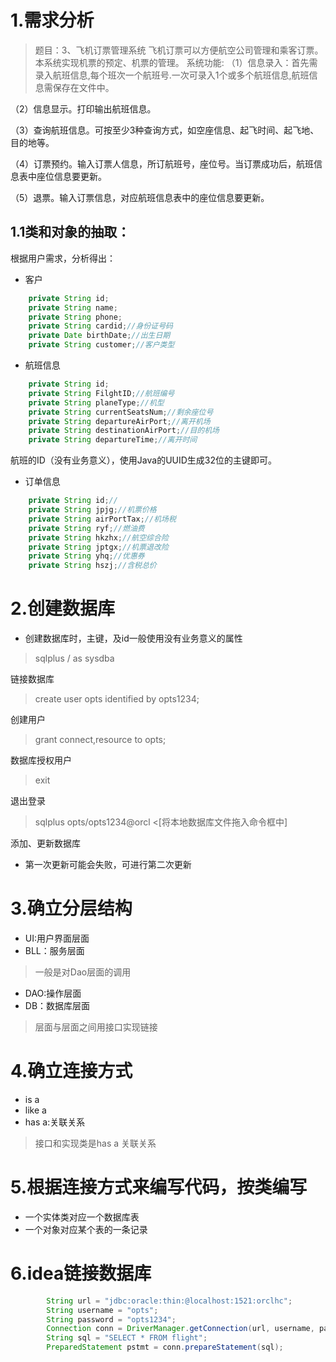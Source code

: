 # 1.需求分析

> 题目：3、飞机订票管理系统
飞机订票可以方便航空公司管理和乘客订票。本系统实现机票的预定、机票的管理。
系统功能:
（1）信息录入：首先需录入航班信息,每个班次一个航班号.一次可录入1个或多个航班信息,航班信息需保存在文件中。

（2）信息显示。打印输出航班信息。

（3）查询航班信息。可按至少3种查询方式，如空座信息、起飞时间、起飞地、目的地等。

（4）订票预约。输入订票人信息，所订航班号，座位号。当订票成功后，航班信息表中座位信息要更新。

（5）退票。输入订票信息，对应航班信息表中的座位信息要更新。

## 1.1类和对象的抽取：

根据用户需求，分析得出：
- 客户

```java
    private String id;
    private String name;
    private String phone;
    private String cardid;//身份证号码
    private Date birthDate;//出生日期
    private String customer;//客户类型
```

- 航班信息

```java
    private String id;
    private String FilghtID;//航班编号
    private String planeType;//机型
    private String currentSeatsNum;//剩余座位号
    private String departureAirPort;//离开机场
    private String destinationAirPort;//目的机场
    private String departureTime;//离开时间
```

航班的ID（没有业务意义），使用Java的UUID生成32位的主键即可。

- 订单信息

```java
    private String id;//
    private String jpjg;//机票价格
    private String airPortTax;//机场税
    private String ryf;//燃油费
    private String hkzhx;//航空综合险
    private String jptgx;//机票退改险
    private String yhq;//优惠券
    private String hszj;//含税总价
```

# 2.创建数据库

- 创建数据库时，主键，及id一般使用没有业务意义的属性

> sqlplus / as sysdba

链接数据库

> create user opts identified by opts1234;

创建用户

> grant connect,resource to opts;

数据库授权用户

> exit

退出登录

> sqlplus opts/opts1234@orcl <[将本地数据库文件拖入命令框中]

添加、更新数据库

- 第一次更新可能会失败，可进行第二次更新


# 3.确立分层结构

- UI:用户界面层面
- BLL：服务层面

> 一般是对Dao层面的调用

- DAO:操作层面
- DB：数据库层面

> 层面与层面之间用接口实现链接

# 4.确立连接方式

- is a
- like a
- has a:关联关系

> 接口和实现类是has a 关联关系

# 5.根据连接方式来编写代码，按类编写

- 一个实体类对应一个数据库表
- 一个对象对应某个表的一条记录

# 6.idea链接数据库

```java
        String url = "jdbc:oracle:thin:@localhost:1521:orclhc";
        String username = "opts";
        String password = "opts1234";
        Connection conn = DriverManager.getConnection(url, username, password);
        String sql = "SELECT * FROM flight";
        PreparedStatement pstmt = conn.prepareStatement(sql);
```